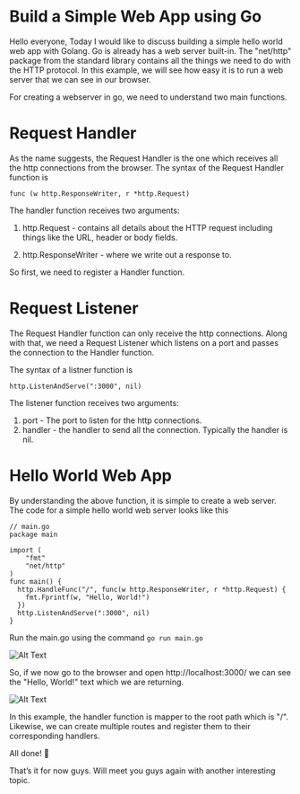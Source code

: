 # Build a Simple Web App using Go

Hello everyone, Today I would like to discuss building a simple hello world web app with Golang. Go is already has a web server built-in. The "net/http" package from the standard library contains all the things we need to do with the HTTP protocol. In this example, we will see how easy it is to run a web server that we can see in our browser.

For creating a webserver in go, we need to understand two main functions.

# Request Handler
  As the name suggests, the Request Handler is the one which receives all the http connections from the browser. The syntax of the Request Handler function is 
  
  ```func (w http.ResponseWriter, r *http.Request)```

  The handler function receives two arguments:

  1. http.Request - contains all details about the HTTP request including things like the URL, header or body fields.

  2. http.ResponseWriter - where we write out a response to.

  So first, we need to register a Handler function. 

# Request Listener
The Request Handler function can only receive the http connections. Along with that, we need a Request Listener which listens on a port and passes the connection to the Handler function. 

The syntax of a listner function is

```http.ListenAndServe(":3000", nil)```

The listener function receives two arguments:
1. port - The port to listen for the http connections.
2. handler - the handler to send all the connection. Typically the handler is nil.

# Hello World Web App
By understanding the above function, it is simple to create a web server. The code for a simple hello world web server looks like this

```
// main.go
package main

import (
	"fmt"
	"net/http"
)
func main() {
  http.HandleFunc("/", func(w http.ResponseWriter, r *http.Request) {
    fmt.Fprintf(w, "Hello, World!")	
  })
  http.ListenAndServe(":3000", nil)
}
```

Run the main.go using the command ```go run main.go```

![Alt Text](https://dev-to-uploads.s3.amazonaws.com/i/vo0tioh3wk58yn1p8tst.png)

So, if we now go to the browser and open http://localhost:3000/ we can see the "Hello, World!" text which we are returning. 

![Alt Text](https://dev-to-uploads.s3.amazonaws.com/i/96i32vwcb0xbaka7kzyx.png)

In this example, the handler function is mapper to the root path which is "/". Likewise, we can create multiple routes and register them to their corresponding handlers.

All done! 🎉

That’s it for now guys. Will meet you guys again with another interesting topic.
